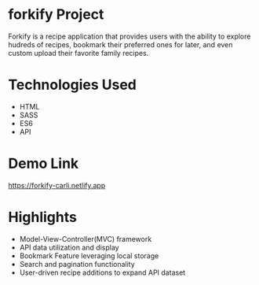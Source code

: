 # forkify Project

Forkify is a recipe application that provides users with the ability to explore hudreds of recipes, bookmark their preferred ones for later, and even custom upload their favorite family recipes. 

# Technologies Used
- HTML
- SASS
- ES6
- API

# Demo Link 
https://forkify-carli.netlify.app

# Highlights 
- Model-View-Controller(MVC) framework
- API data utilization and display
- Bookmark Feature leveraging local storage
- Search and pagination functionality
- User-driven recipe additions to expand API dataset
